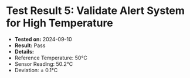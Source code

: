 # Test Result 5: Validate Alert System for High Temperature
- **Tested on:** 2024-09-10
- **Result:** Pass
- **Details:**
 - Reference Temperature: 50°C
 - Sensor Reading: 50.2°C
 - Deviation: ± 0.1°C
